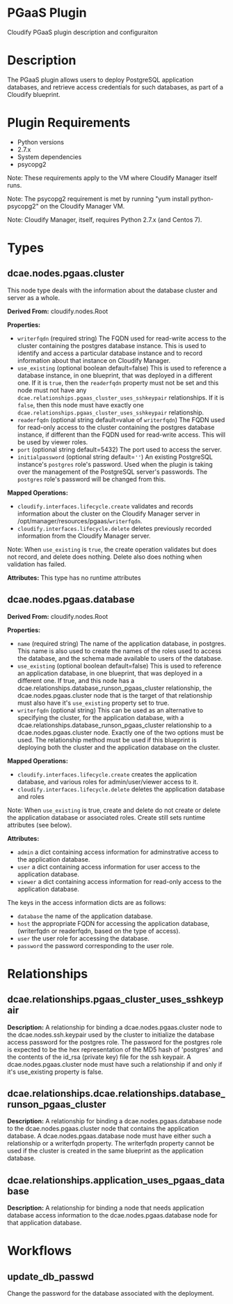 # PGaaS Plugin
Cloudify PGaaS plugin description and configuraiton
# Description
The PGaaS plugin allows users to deploy PostgreSQL application databases, and retrieve access credentials for such databases, as part of a Cloudify blueprint.
# Plugin Requirements
* Python versions
 * 2.7.x
* System dependencies
 * psycopg2

Note: These requirements apply to the VM where Cloudify Manager itself runs.

Note: The psycopg2 requirement is met by running "yum install python-psycopg2" on the Cloudify Manager VM.

Note: Cloudify Manager, itself, requires Python 2.7.x (and Centos 7).

# Types
## dcae.nodes.pgaas.cluster

This node type deals with the information about the database cluster and server as a whole.

**Derived From:** cloudify.nodes.Root

**Properties:**

* `writerfqdn` (required string) The FQDN used for read-write access to the
cluster containing the postgres database instance.  This is used to identify
and access a particular database instance and to record information about
that instance on Cloudify Manager.
* `use_existing` (optional boolean default=false)  This is used to reference
a database instance, in one blueprint, that was deployed in a different one.
If it is `true`, then the `readerfqdn` property must not be set and this node
must not have any `dcae.relationships.pgaas_cluster_uses_sshkeypair`
relationships.  If it is `false`, then this node must have exactly one
`dcae.relationships.pgaas_cluster_uses_sshkeypair` relationship.
* `readerfqdn` (optional string default=value of `writerfqdn`)  The FQDN used for read-only access to the cluster containing the postgres database instance, if different than the FQDN used for read-write access.  This will be used by viewer roles.
* `port` (optional string default=5432) The port used to access the server.
* `initialpassword` (optional string default=`''`) An existing PostgreSQL instance's `postgres` role's password. Used when the plugin is taking over the management of the PostgreSQL server's passwords. The `postgres` role's password will be changed from this.

**Mapped Operations:**

* `cloudify.interfaces.lifecycle.create` validates and records information about the cluster on the Cloudify Manager server in /opt/manager/resources/pgaas/`writerfqdn`.
* `cloudify.interfaces.lifecycle.delete` deletes previously recorded information from the Cloudify Manager server.

Note: When `use_existing` is `true`, the create operation validates but does not record, and delete does nothing.  Delete also does nothing when validation has failed.

**Attributes:**
This type has no runtime attributes

## dcae.nodes.pgaas.database
**Derived From:** cloudify.nodes.Root

**Properties:**
* `name` (required string) The name of the application database, in postgres.  This name is also used to create the names of the roles used to access the database, and the schema made available to users of the database.
* `use_existing` (optional boolean default=false) This is used to reference an application database, in one blueprint, that was deployed in a different one.  If true, and this node has a dcae.relationships.database_runson_pgaas_cluster relationship, the dcae.nodes.pgaas.cluster node that is the target of that relationship must also have it's `use_existing` property set to true.
* `writerfqdn` (optional string)  This can be used as an alternative to specifying the cluster, for the application database, with a dcae.relationships.database_runson_pgaas_cluster relationship to a dcae.nodes.pgaas.cluster node.  Exactly one of the two options must be used.  The relationship method must be used if this blueprint is deploying both the cluster and the application database on the cluster.

**Mapped Operations:**

* `cloudify.interfaces.lifecycle.create` creates the application database, and various roles for admin/user/viewer access to it.
* `cloudify.interfaces.lifecycle.delete` deletes the application database and roles

Note: When `use_existing` is true, create and delete do not create or delete the application database or associated roles.  Create still sets runtime attributes (see below).

**Attributes:**

* `admin` a dict containing access information for adminstrative access to the application database.
* `user` a dict containing access information for user access to the application database.
* `viewer` a dict containing access information for read-only access to the application database.

The keys in the access information dicts are as follows:

* `database` the name of the application database.
* `host` the appropriate FQDN for accessing the application database, (writerfqdn or readerfqdn, based on the type of access).
* `user` the user role for accessing the database.
* `password` the password corresponding to the user role.

# Relationships
## dcae.relationships.pgaas_cluster_uses_sshkeypair
**Description:** A relationship for binding a dcae.nodes.pgaas.cluster node to the dcae.nodes.ssh.keypair used by the cluster to initialize the database access password for the postgres role.  The password for the postgres role is expected to be the hex representation of the MD5 hash of 'postgres' and the contents of the id_rsa (private key) file for the ssh keypair.  A dcae.nodes.pgaas.cluster node must have such a relationship if and only if it's use_existing property is false.
## dcae.relationships.dcae.relationships.database_runson_pgaas_cluster
**Description:** A relationship for binding a dcae.nodes.pgaas.database node to the dcae.nodes.pgaas.cluster node that contains the application database.  A dcae.nodes.pgaas.database node must have either such a relationship or a writerfqdn property.  The writerfqdn property cannot be used if the cluster is created in the same blueprint as the application database.
## dcae.relationships.application_uses_pgaas_database
**Description:** A relationship for binding a node that needs application database access information to the dcae.nodes.pgaas.database node for that application database.

# Workflows
## update_db_passwd

Change the password for the database associated with the deployment.
